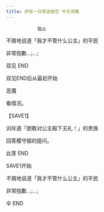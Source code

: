 ```yaml
---
title: 终有一日愿遂彼空 中文攻略
---
```


                阻止

不屑地说道「我才不管什么公主」的平民

非常抱歉…;…;



双见 END



双见END后从最初开始



恶魔

看情况。

【SAVE1】

训斥道「胆敢对公主殿下无礼！」的贵族

回答樱守姬的提问。



此芽 END



SAVE1开始



不屑地说道「我才不管什么公主」的平民

非常抱歉…;…;



伞 END


              
